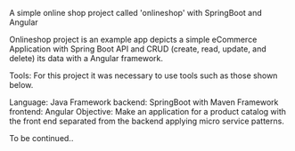 A simple online shop project called 'onlineshop' with SpringBoot and Angular

Onlineshop project is an example app depicts a simple eCommerce Application with Spring Boot API and CRUD (create, read, update, and delete) its data with a Angular framework.

Tools: For this project it was necessary to use tools such as those shown below.

Language: Java
Framework backend: SpringBoot with Maven
Framework frontend: Angular
Objective: Make an application for a product catalog with the front end separated from the backend applying micro service patterns.

To be continued..
